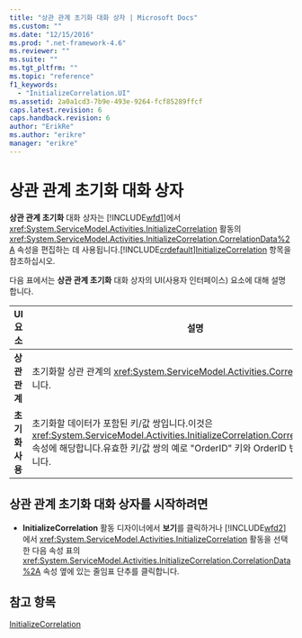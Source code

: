 ```yaml
---
title: "상관 관계 초기화 대화 상자 | Microsoft Docs"
ms.custom: ""
ms.date: "12/15/2016"
ms.prod: ".net-framework-4.6"
ms.reviewer: ""
ms.suite: ""
ms.tgt_pltfrm: ""
ms.topic: "reference"
f1_keywords: 
  - "InitializeCorrelation.UI"
ms.assetid: 2a0a1cd3-7b9e-493e-9264-fcf85289ffcf
caps.latest.revision: 6
caps.handback.revision: 6
author: "ErikRe"
ms.author: "erikre"
manager: "erikre"
---
```

# 상관 관계 초기화 대화 상자
**상관 관계 초기화** 대화 상자는 [!INCLUDE[wfd1](../workflow-designer/includes/wfd1_md.md)]에서 <xref:System.ServiceModel.Activities.InitializeCorrelation> 활동의 <xref:System.ServiceModel.Activities.InitializeCorrelation.CorrelationData%2A> 속성을 편집하는 데 사용됩니다.[!INCLUDE[crdefault](../test/includes/crdefault_md.md)][InitializeCorrelation](../workflow-designer/initializecorrelation-activity-designer.md) 항목을 참조하십시오.  
  
 다음 표에서는 **상관 관계 초기화** 대화 상자의 UI\(사용자 인터페이스\) 요소에 대해 설명합니다.  
  
|UI 요소|설명|  
|-----------|--------|  
|**상관 관계**|초기화할 상관 관계의 <xref:System.ServiceModel.Activities.CorrelationHandle>입니다.|  
|**초기화 사용**|초기화할 데이터가 포함된 키\/값 쌍입니다.이것은 <xref:System.ServiceModel.Activities.InitializeCorrelation.CorrelationData%2A> 속성에 해당합니다.유효한 키\/값 쌍의 예로 "OrderID" 키와 OrderID 변수의 쌍이 있습니다.|  
  
## 상관 관계 초기화 대화 상자를 시작하려면  
  
-   **InitializeCorrelation** 활동 디자이너에서 **보기**를 클릭하거나 [!INCLUDE[wfd2](../workflow-designer/includes/wfd2_md.md)]에서 <xref:System.ServiceModel.Activities.InitializeCorrelation> 활동을 선택한 다음 속성 표의 <xref:System.ServiceModel.Activities.InitializeCorrelation.CorrelationData%2A> 속성 옆에 있는 줄임표 단추를 클릭합니다.  
  
## 참고 항목  
 [InitializeCorrelation](../workflow-designer/initializecorrelation-activity-designer.md)
